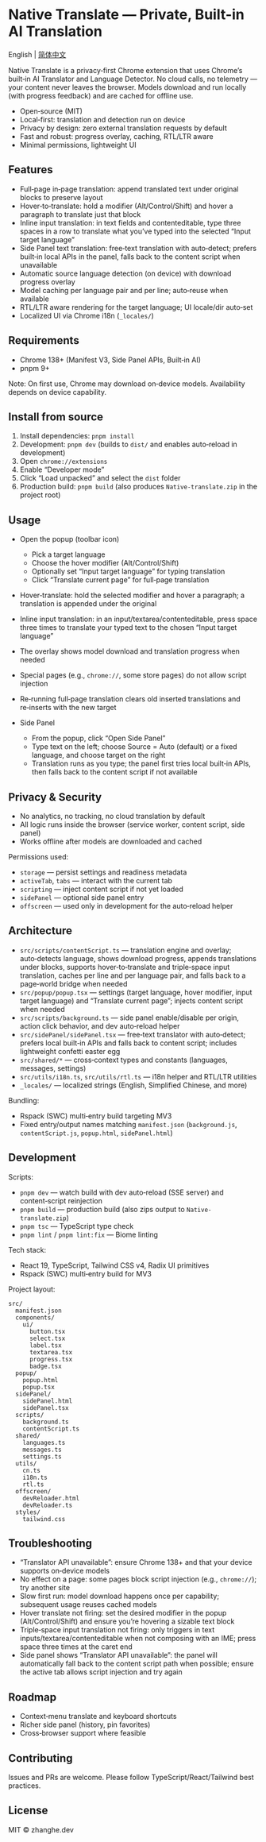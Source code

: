 # Native Translate — Private, Built-in AI Translation

English | [简体中文](./README.zh-CN.md)

Native Translate is a privacy‑first Chrome extension that uses Chrome’s built‑in AI Translator and Language Detector. No cloud calls, no telemetry — your content never leaves the browser. Models download and run locally (with progress feedback) and are cached for offline use.

- Open‑source (MIT)
- Local‑first: translation and detection run on device
- Privacy by design: zero external translation requests by default
- Fast and robust: progress overlay, caching, RTL/LTR aware
- Minimal permissions, lightweight UI

## Features

- Full‑page in‑page translation: append translated text under original blocks to preserve layout
- Hover‑to‑translate: hold a modifier (Alt/Control/Shift) and hover a paragraph to translate just that block
- Inline input translation: in text fields and contenteditable, type three spaces in a row to translate what you’ve typed into the selected “Input target language”
- Side Panel text translation: free‑text translation with auto‑detect; prefers built‑in local APIs in the panel, falls back to the content script when unavailable
- Automatic source language detection (on device) with download progress overlay
- Model caching per language pair and per line; auto‑reuse when available
- RTL/LTR aware rendering for the target language; UI locale/dir auto‑set
- Localized UI via Chrome i18n (`_locales/`)

## Requirements

- Chrome 138+ (Manifest V3, Side Panel APIs, Built‑in AI)
- pnpm 9+

Note: On first use, Chrome may download on‑device models. Availability depends on device capability.

## Install from source

1. Install dependencies: `pnpm install`
2. Development: `pnpm dev` (builds to `dist/` and enables auto‑reload in development)
3. Open `chrome://extensions`
4. Enable “Developer mode”
5. Click “Load unpacked” and select the `dist` folder
6. Production build: `pnpm build` (also produces `Native-translate.zip` in the project root)

## Usage

- Open the popup (toolbar icon)
  - Pick a target language
  - Choose the hover modifier (Alt/Control/Shift)
  - Optionally set “Input target language” for typing translation
  - Click “Translate current page” for full‑page translation
- Hover‑translate: hold the selected modifier and hover a paragraph; a translation is appended under the original
- Inline input translation: in an input/textarea/contenteditable, press space three times to translate your typed text to the chosen “Input target language”
- The overlay shows model download and translation progress when needed
- Special pages (e.g., `chrome://`, some store pages) do not allow script injection
- Re‑running full‑page translation clears old inserted translations and re‑inserts with the new target

- Side Panel
  - From the popup, click “Open Side Panel”
  - Type text on the left; choose Source = Auto (default) or a fixed language, and choose target on the right
  - Translation runs as you type; the panel first tries local built‑in APIs, then falls back to the content script if not available

## Privacy & Security

- No analytics, no tracking, no cloud translation by default
- All logic runs inside the browser (service worker, content script, side panel)
- Works offline after models are downloaded and cached

Permissions used:

- `storage` — persist settings and readiness metadata
- `activeTab`, `tabs` — interact with the current tab
- `scripting` — inject content script if not yet loaded
- `sidePanel` — optional side panel entry
- `offscreen` — used only in development for the auto‑reload helper

## Architecture

- `src/scripts/contentScript.ts` — translation engine and overlay; auto‑detects language, shows download progress, appends translations under blocks, supports hover‑to‑translate and triple‑space input translation, caches per line and per language pair, and falls back to a page‑world bridge when needed
- `src/popup/popup.tsx` — settings (target language, hover modifier, input target language) and “Translate current page”; injects content script when needed
- `src/scripts/background.ts` — side panel enable/disable per origin, action click behavior, and dev auto‑reload helper
- `src/sidePanel/sidePanel.tsx` — free‑text translator with auto‑detect; prefers local built‑in APIs and falls back to content script; includes lightweight confetti easter egg
- `src/shared/*` — cross‑context types and constants (languages, messages, settings)
- `src/utils/i18n.ts`, `src/utils/rtl.ts` — i18n helper and RTL/LTR utilities
- `_locales/` — localized strings (English, Simplified Chinese, and more)

Bundling:

- Rspack (SWC) multi‑entry build targeting MV3
- Fixed entry/output names matching `manifest.json` (`background.js`, `contentScript.js`, `popup.html`, `sidePanel.html`)

## Development

Scripts:

- `pnpm dev` — watch build with dev auto‑reload (SSE server) and content‑script reinjection
- `pnpm build` — production build (also zips output to `Native-translate.zip`)
- `pnpm tsc` — TypeScript type check
- `pnpm lint` / `pnpm lint:fix` — Biome linting

Tech stack:

- React 19, TypeScript, Tailwind CSS v4, Radix UI primitives
- Rspack (SWC) multi‑entry build for MV3

Project layout:
```
src/
  manifest.json
  components/
    ui/
      button.tsx
      select.tsx
      label.tsx
      textarea.tsx
      progress.tsx
      badge.tsx
  popup/
    popup.html
    popup.tsx
  sidePanel/
    sidePanel.html
    sidePanel.tsx
  scripts/
    background.ts
    contentScript.ts
  shared/
    languages.ts
    messages.ts
    settings.ts
  utils/
    cn.ts
    i18n.ts
    rtl.ts
  offscreen/
    devReloader.html
    devReloader.ts
  styles/
    tailwind.css
```

## Troubleshooting

- “Translator API unavailable”: ensure Chrome 138+ and that your device supports on‑device models
- No effect on a page: some pages block script injection (e.g., `chrome://`); try another site
- Slow first run: model download happens once per capability; subsequent usage reuses cached models
- Hover translate not firing: set the desired modifier in the popup (Alt/Control/Shift) and ensure you’re hovering a sizable text block
- Triple‑space input translation not firing: only triggers in text inputs/textarea/contenteditable when not composing with an IME; press space three times at the caret end
- Side panel shows “Translator API unavailable”: the panel will automatically fall back to the content script path when possible; ensure the active tab allows script injection and try again

## Roadmap

- Context‑menu translate and keyboard shortcuts
- Richer side panel (history, pin favorites)
- Cross‑browser support where feasible

## Contributing

Issues and PRs are welcome. Please follow TypeScript/React/Tailwind best practices.

## License

MIT © zhanghe.dev
